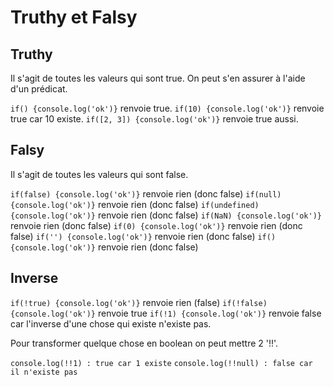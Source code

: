 # Truthy et Falsy

## Truthy

Il s'agit de toutes les valeurs qui sont true. On peut s'en assurer à l'aide d'un prédicat.

`if() {console.log('ok')}` renvoie true.
`if(10) {console.log('ok')}` renvoie true car 10 existe.
`if([2, 3]) {console.log('ok')}` renvoie true aussi.

## Falsy

Il s'agit de toutes les valeurs qui sont false.

`if(false) {console.log('ok')}` renvoie rien (donc false)
`if(null) {console.log('ok')}` renvoie rien (donc false)
`if(undefined) {console.log('ok')}` renvoie rien (donc false)
`if(NaN) {console.log('ok')}` renvoie rien (donc false)
`if(0) {console.log('ok')}` renvoie rien (donc false)
`if('') {console.log('ok')}` renvoie rien (donc false)
`if() {console.log('ok')}` renvoie rien (donc false)

## Inverse 

`if(!true) {console.log('ok')}` renvoie rien (false)
`if(!false) {console.log('ok')}` renvoie true
`if(!1) {console.log('ok')}` renvoie false car l'inverse d'une chose qui existe n'existe pas.

Pour transformer quelque chose en boolean on peut mettre 2 '!!'.

`console.log(!!1) : true car 1 existe`
`console.log(!!null) : false car il n'existe pas`




